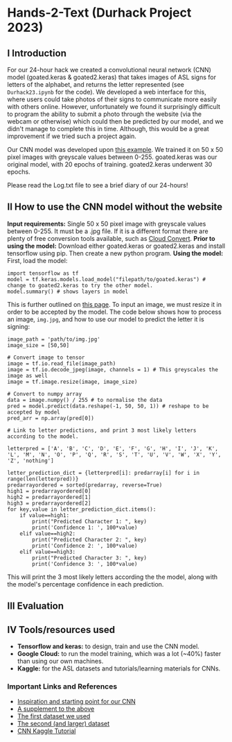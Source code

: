 # Hands-2-Text (Durhack Project 2023)

## I Introduction  
For our 24-hour hack we created a convolutional neural network (CNN) model (goated.keras & goated2.keras) that takes images of ASL signs for letters of the alphabet, and returns the letter represented (see `Durhack23.ipynb` for the code). We developed a web interface for this, where users could take photos of their signs to communicate more easily with others online. However, unfortunately we found it surprisingly difficult to program the ability to submit a photo through the website (via the webcam or otherwise) which could then be predicted by our model, and we didn't manage to complete this in time. Although, this would be a great improvement if we tried such a project again. 

Our CNN model was developed upon [this example](https://www.kaggle.com/code/madz2000/cnn-using-keras-100-accuracy/notebook). We trained it on 50 x 50 pixel images with greyscale values between 0-255. goated.keras was our original model, with 20 epochs of training. goated2.keras underwent 30 epochs.

Please read the Log.txt file to see a brief diary of our 24-hours!

## II How to use the CNN model without the website
**Input requirements:** Single 50 x 50 pixel image with greyscale values between 0-255. It must be a .jpg file. If it is a different format there are plenty of free conversion tools available, such as [Cloud Convert](https://cloudconvert.com/).
**Prior to using the model:** Download either goated.keras or goated2.keras and install tensorflow using pip. Then create a new python program.
**Using the model:** First, load the model:
```
import tensorflow as tf
model = tf.keras.models.load_model("filepath/to/goated.keras") # change to goated2.keras to try the other model.
model.summary() # shows layers in model
```   
This is further outlined on [this page](https://www.tensorflow.org/guide/keras/serialization_and_saving). To input an image, we must resize it in order to be accepted by the model. The code below shows how to process an image, `img.jpg`, and how to use our model to predict the letter it is signing:
```
image_path = 'path/to/img.jpg'
image_size = [50,50]

# Convert image to tensor
image = tf.io.read_file(image_path)
image = tf.io.decode_jpeg(image, channels = 1) # This greyscales the image as well
image = tf.image.resize(image, image_size)

# Convert to numpy array
data = image.numpy() / 255 # to normalise the data
pred = model.predict(data.reshape(-1, 50, 50, 1)) # reshape to be accepted by model
pred_arr = np.array(pred[0])

# Link to letter predictions, and print 3 most likely letters according to the model.

letterpred = ['A', 'B', 'C', 'D', 'E', 'F', 'G', 'H', 'I', 'J', 'K', 'L', 'M', 'N', 'O', 'P', 'Q', 'R', 'S', 'T', 'U', 'V', 'W', 'X', 'Y', 'Z', 'nothing']

letter_prediction_dict = {letterpred[i]: predarray[i] for i in range(len(letterpred))}
predarrayordered = sorted(predarray, reverse=True)
high1 = predarrayordered[0]
high2 = predarrayordered[1]
high3 = predarrayordered[2]
for key,value in letter_prediction_dict.items():
    if value==high1:
        print("Predicted Character 1: ", key)
        print('Confidence 1: ', 100*value)
    elif value==high2:
        print("Predicted Character 2: ", key)
        print('Confidence 2: ', 100*value)
    elif value==high3:
        print("Predicted Character 3: ", key)
        print('Confidence 3: ', 100*value)
```
This will print the 3 most likely letters according the the model, along with the model's percentage confidence in each prediction.

## III Evaluation



## IV Tools/resources used

- **Tensorflow and keras:** to design, train and use the CNN model.
- **Google Cloud:** to run the model training, which was a lot (~40%) faster than using our own machines.
- **Kaggle:** for the ASL datasets and tutorials/learning materials for CNNs.

### Important Links and References

- [Inspiration and starting point for our CNN](https://www.kaggle.com/code/madz2000/cnn-using-keras-100-accuracy/notebook#Loading-the-ASL-dataset)
- [A supplement to the above](https://towardsdatascience.com/sign-language-recognition-with-advanced-computer-vision-7b74f20f3442)
- [The first dataset we used](https://www.kaggle.com/datasets/datamunge/sign-language-mnist)
- [The second (and larger) dataset](https://www.kaggle.com/datasets/grassknoted/asl-alphabet/data)
- [CNN Kaggle Tutorial](https://www.kaggle.com/code/ryanholbrook/the-convolutional-classifier)
